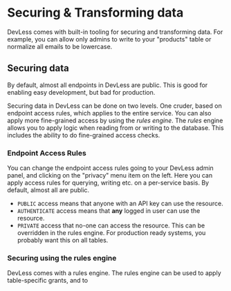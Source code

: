 # Securing & Transforming data

DevLess comes with built-in tooling for securing and transforming data. For example, you can allow only admins to write to your "products" table or normalize all emails to be lowercase. 

## Securing data

By default, almost all endpoints in DevLess are public. This is good for enabling easy development, but bad for production. 

Securing data in DevLess can be done on two levels. One cruder, based on endpoint access rules, which applies to the entire service. You can also apply more fine-grained access by using the *rules engine*. The *rules* engine allows you to apply logic when reading from or writing to the database. This includes the ability to do fine-grained access checks.

### Endpoint Access Rules

You can change the endpoint access rules going to your DevLess admin panel, and clicking on the "privacy" menu item on the left. Here you can apply access rules for querying, writing etc. on a per-service basis. By default, almost all are public. 

* `PUBLIC` access means that anyone with an API key can use the resource. 
* `AUTHENTICATE` access means that **any** logged in user can use the resource. 
* `PRIVATE` access that no-one can access the resource. This can be overridden in the rules engine. For production ready systems, you probably want this on all tables.

### Securing using the rules engine

DevLess comes with a rules engine. The rules engine can be used to apply table-specific grants, and to 